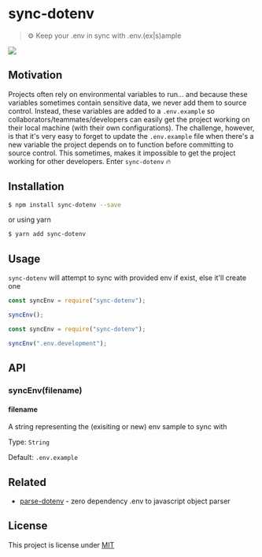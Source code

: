 # sync-dotenv

> ⚙ ️Keep your .env in sync with .env.(ex|s)ample

<p>
<img src="https://i.imgur.com/TRGtM83.gif">
</p>

## Motivation

Projects often rely on environmental variables to run... and because these
variables sometimes contain sensitive data, we never add them to source control.
Instead, these variables are added to a `.env.example` so
collaborators/teammates/developers can easily get the project working on their
local machine (with their own configurations). The challenge, however, is that
it's very easy to forget to update the `.env.example` file when there's a new
variable the project depends on to function before committing to
source control. This sometimes, makes it impossible to get the project working
for other developers. Enter `sync-dotenv` 🔥

## Installation

```bash
$ npm install sync-dotenv --save
```

or using yarn

```bash
$ yarn add sync-dotenv
```

## Usage

`sync-dotenv` will attempt to sync with provided env if exist, else it'll create one

```javascript
const syncEnv = require("sync-dotenv");

syncEnv();
```

```javascript
const syncEnv = require("sync-dotenv");

syncEnv(".env.development");
```

## API

### syncEnv(filename)

#### filename

A string representing the (exisiting or new) env sample to sync with

Type: `String`

Default: `.env.example`

## Related

- [parse-dotenv](https://github.com/codeshifu/parse-dotenv) - zero dependency .env to javascript object parser

## License

This project is license under
[MIT](https://github.com/codeshifu/sync-dotenv/blob/master/LICENSE)
